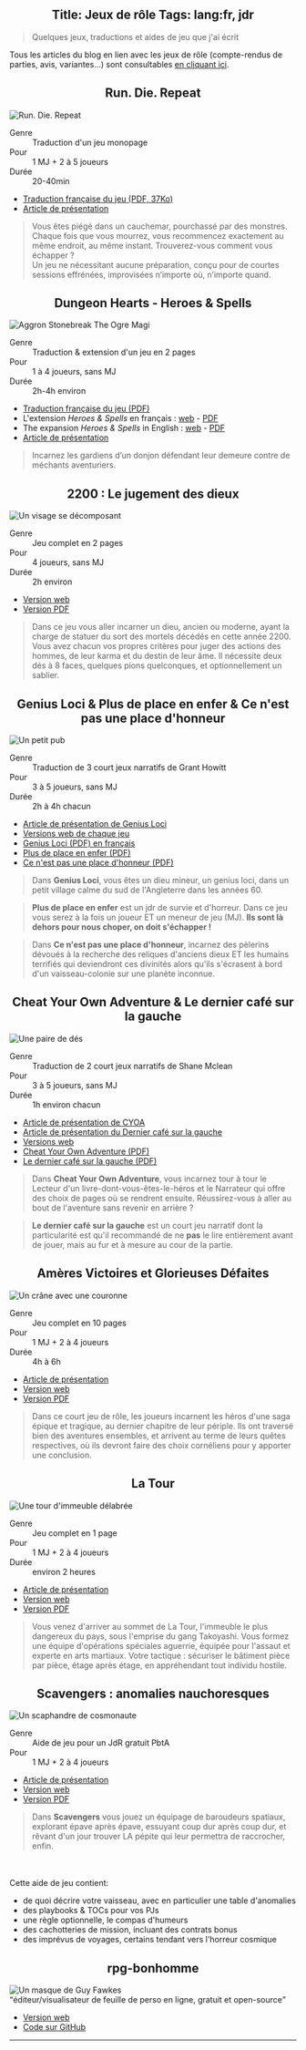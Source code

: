 Title: Jeux de rôle
Tags: lang:fr, jdr
---

> Quelques jeux, traductions et aides de jeu que j'ai écrit

Tous les articles du blog en lien avec les jeux de rôle (compte-rendus de parties, avis, variantes...) sont consultables [en cliquant ici](tag/jdr.html).

<div class="uk-grid">
  <section class="uk-width-1-1 uk-width-small-1-2 uk-width-medium-1-3">
    <h2 class="uk-text-bold uk-text-primary">Run. Die. Repeat</h2>
    <img class="uk-align-center" src="images/2020/01/RunDieRepeat.jpg" alt="Run. Die. Repeat">
    <div class="uk-thumbnail-caption">
      <dl class="uk-description-list-list">
        <dt>Genre</dt><dd>Traduction d'un jeu monopage</dd>
        <dt>Pour</dt><dd>1 MJ + 2 à 5 joueurs</dd>
        <dt>Durée</dt><dd>20-40min</dd>
      </dl>
      <ul>
        <li><a href="images/jdr/RunDieRepeat-FR.pdf">Traduction française du jeu (PDF, 37Ko)</a></li>
        <li><a href="run-die-repeat.html">Article de présentation</a></li>
      </ul>
      <blockquote>
      Vous êtes piégé dans un cauchemar, pourchassé par des monstres.
      Chaque fois que vous mourrez, vous recommencez exactement au même endroit, au même instant.
      Trouverez-vous comment vous échapper ?
      <br>
      Un jeu ne nécessitant aucune préparation, conçu pour de courtes sessions effrénées, improvisées n’importe où, n’importe quand.
      </blockquote>
    </div>
  </section>
  <section class="uk-width-1-1 uk-width-small-1-2 uk-width-medium-1-3">
    <h2 class="uk-text-bold uk-text-primary">Dungeon Hearts - Heroes & Spells</h2>
    <img class="uk-align-center" src="images/2019/06/aggron_stonebreak_the_ogre_magi_by_halycon450.png" alt="Aggron Stonebreak The Ogre Magi">
    <div class="uk-thumbnail-caption">
      <dl class="uk-description-list-list">
        <dt>Genre</dt><dd>Traduction & extension d'un jeu en 2 pages</dd>
        <dt>Pour</dt><dd>1 à 4 joueurs, sans MJ</dd>
        <dt>Durée</dt><dd>2h-4h environ</dd>
      </dl>
      <ul>
        <li><a href="images/jdr/DungeonHeart_BW_v1.6_fr.pdf">Traduction française du jeu (PDF)</a></li>
        <li>L'extension <em>Heroes &amp; Spells</em> en français : <a href="https://lucas-c.github.io/jdr/DungeonHeartHeroesAndSpells/">web</a> - <a href="images/jdr/DungeonHeartHeroesAndSpells-v1.6-fr.pdf">PDF</a></li>
        <li>The expansion <em>Heroes &amp; Spells</em> in English : <a href="https://lucas-c.github.io/jdr/DungeonHeartHeroesAndSpells/DungeonHeartHeroesAndSpells_en.html">web</a> - <a href="images/jdr/DungeonHeartHeroesAndSpells-v1.6-en.pdf">PDF</a></li>
        <li><a href="dungeon-heart-heroes-and-spells.html">Article de présentation</a></li>
      </ul>
      <blockquote>Incarnez les gardiens d’un donjon défendant leur demeure contre de méchants aventuriers.</blockquote>
    </div>
  </section>
  <section class="uk-width-1-1 uk-width-small-1-2 uk-width-medium-1-3">
    <h2 class="uk-text-bold uk-text-primary">2200 : Le jugement des dieux</h2>
    <img class="uk-align-center" src="images/jdr/tensei-inktober2017-crumbling-mask.jpg" alt="Un visage se décomposant">
    <div class="uk-thumbnail-caption">
      <dl class="uk-description-list-list">
        <dt>Genre</dt><dd>Jeu complet en 2 pages</dd>
        <dt>Pour</dt><dd>4 joueurs, sans MJ</dd>
        <dt>Durée</dt><dd>2h environ</dd>
      </dl>
      <ul>
        <li><a href="https://lucas-c.github.io/jdr/2200_le_jugement_des_dieux/">Version web</a></li>
        <li><a href="images/jdr/2200_le_jugement_des_dieux.pdf">Version PDF</a></li>
      </ul>
      <blockquote>Dans ce jeu vous aller incarner un dieu, ancien ou moderne,
      ayant la charge de statuer du sort des mortels décédés en cette année 2200.
      Vous avez chacun vos propres critères pour juger des actions des hommes,
      de leur karma et du destin de leur âme.
      Il nécessite deux dés à 8 faces, quelques pions quelconques, et optionnellement un sablier.
      </blockquote>
    </div>
  </section>
  <section class="uk-width-1-1 uk-width-small-1-2 uk-width-medium-1-3">
    <h2 class="uk-text-bold uk-text-primary">Genius Loci &amp; Plus de place en enfer &amp; Ce n'est pas une place d'honneur</h2>
    <img class="uk-align-center" src="images/jdr/genius-loci-pub.png" alt="Un petit pub">
    <div class="uk-thumbnail-caption">
      <dl class="uk-description-list-list">
        <dt>Genre</dt><dd>Traduction de 3 court jeux narratifs de Grant Howitt</dd>
        <dt>Pour</dt><dd>3 à 5 joueurs, sans MJ</dd>
        <dt>Durée</dt><dd>2h à 4h chacun</dd>
      </dl>
      <ul>
        <li><a href="genie-domestique.html">Article de présentation de Genius Loci</a></li>
        <li><a href="https://lucas-c.github.io/jdr/">Versions web de chaque jeu</a></li>
        <li><a href="images/jdr/genius-loci.pdf">Genius Loci (PDF) en français</a></li>
        <li><a href="images/jdr/plus-de-place-en-enfer.pdf">Plus de place en enfer (PDF)</a></li>
        <li><a href="https://github.com/Lucas-C/jdr/releases/download/ce-nest-pas-une-place-dhonneur-v1.2/ce-nest-pas-une-place-dhonneur-v1.2.pdf">Ce n'est pas une place d'honneur (PDF)</a></li>
      </ul>
      <blockquote>Dans <strong>Genius Loci</strong>, vous êtes un dieu mineur, un genius loci, dans un petit village calme du sud de l'Angleterre dans les années 60.</blockquote>
      <blockquote><strong>Plus de place en enfer</strong> est un jdr de survie et d'horreur.
      Dans ce jeu vous serez à la fois un joueur ET un meneur de jeu (MJ).
      <strong>Ils sont là dehors pour nous choper, on doit s'échapper !</strong></blockquote>
      <blockquote>Dans <strong>Ce n'est pas une place d'honneur</strong>, incarnez des pèlerins dévoués à la recherche des reliques d'anciens dieux
      ET les humains terrifiés qui deviendront ces divinités alors qu'ils s'écrasent à bord d'un vaisseau-colonie sur une planète inconnue.</blockquote>
    </div>
  </section>
  <section class="uk-width-1-1 uk-width-small-1-2 uk-width-medium-1-3">
    <h2 class="uk-text-bold uk-text-primary">Cheat Your Own Adventure &amp; Le dernier café sur la gauche</h2>
    <img class="uk-align-center" src="images/jdr/dice.png" alt="Une paire de dés">
    <div class="uk-thumbnail-caption">
      <dl class="uk-description-list-list">
        <dt>Genre</dt><dd>Traduction de 2 court jeux narratifs de Shane Mclean</dd>
        <dt>Pour</dt><dd>3 à 5 joueurs, sans MJ</dd>
        <dt>Durée</dt><dd>1h environ chacun</dd>
      </dl>
      <ul>
        <li><a href="la-tour-et-cheat-your-own-adventure.html">Article de présentation de CYOA</a></li>
        <li><a href="ldcslg-et-l-ile-mysterieuse.html">Article de présentation du Dernier café sur la gauche</a></li>
        <li><a href="https://lucas-c.github.io/jdr/">Versions web</a></li>
        <li><a href="images/jdr/CheatYourOwnAdventure.pdf">Cheat Your Own Adventure (PDF)</a></li>
        <li><a href="images/jdr/LeDernierCaféSurLaGauche.pdf">Le dernier café sur la gauche (PDF)</a></li>
      </ul>
      <blockquote>Dans <strong>Cheat Your Own Adventure</strong>, vous incarnez tour à tour le Lecteur d'un livre-dont-vous-êtes-le-héros
      et le Narrateur qui offre des choix de pages où se rendrent ensuite. Réussirez-vous à aller au bout de l'aventure sans revenir en arrière ?</blockquote>
      <blockquote><strong>Le dernier café sur la gauche</strong> est un court jeu narratif dont la particularité est qu'il recommandé de ne <strong>pas</strong>
      le lire entièrement avant de jouer, mais au fur et à mesure au cour de la partie.</blockquote>
    </div>
  </section>
  <section class="uk-width-1-1 uk-width-small-1-2 uk-width-medium-1-3">
    <h2 class="uk-text-bold uk-text-primary">Amères Victoires et Glorieuses Défaites</h2>
    <img class="uk-align-center" src="images/jdr/gdav.png" alt="Un crâne avec une couronne">
    <div class="uk-thumbnail-caption">
      <dl class="uk-description-list-list">
        <dt>Genre</dt><dd>Jeu complet en 10 pages</dd>
        <dt>Pour</dt><dd>1 MJ + 2 à 4 joueurs</dd>
        <dt>Durée</dt><dd>4h à 6h</dd>
      </dl>
      <ul>
        <li><a href="avgd-nouvelle-mouture.html">Article de présentation</a></li>
        <li><a href="https://lucas-c.github.io/jdr/gdav/">Version web</a></li>
        <li><a href="https://github.com/Lucas-C/jdr/releases/download/gdav-v1.2/gdav-v1.2.pdf">Version PDF</a></li>
      </ul>
      <blockquote>Dans ce court jeu de rôle, les joueurs incarnent les héros d'une saga épique et tragique, au dernier chapitre de leur périple.
      Ils ont traversé bien des aventures ensembles, et arrivent au terme de leurs quêtes respectives,
      où ils devront faire des choix cornéliens pour y apporter une conclusion.</blockquote>
    </div>
  </section>
  <section class="uk-width-1-1 uk-width-small-1-2 uk-width-medium-1-3">
    <h2 class="uk-text-bold uk-text-primary">La Tour</h2>
    <img class="uk-align-center" src="images/jdr/latour.png" alt="Une tour d'immeuble délabrée">
    <div class="uk-thumbnail-caption">
      <dl class="uk-description-list-list">
        <dt>Genre</dt><dd>Jeu complet en 1 page</dd>
        <dt>Pour</dt><dd>1 MJ + 2 à 4 joueurs</dd>
        <dt>Durée</dt><dd>environ 2 heures</dd>
      </dl>
      <ul>
        <li><a href="la-tour-et-cheat-your-own-adventure.html">Article de présentation</a></li>
        <li><a href="https://lucas-c.github.io/jdr/latour/">Version web</a></li>
        <li><a href="https://github.com/Lucas-C/jdr/releases/download/latour-v2.0.0/latour-v2.0.0.pdf">Version PDF</a></li>
      </ul>
      <blockquote>Vous venez d'arriver au sommet de La Tour, l'immeuble le plus dangereux du pays, sous l'emprise du gang Takoyashi.
      Vous formez une équipe d'opérations spéciales aguerrie, équipée pour l'assaut et experte en arts martiaux.
      Votre tactique : sécuriser le bâtiment pièce par pièce, étage après étage, en appréhendant tout individu hostile.</blockquote>
    </div>
  </section>
  <section class="uk-width-1-1 uk-width-small-1-2 uk-width-medium-1-3">
    <h2 class="uk-text-bold uk-text-primary">Scavengers : anomalies nauchoresques</h2>
    <img class="uk-align-center" src="images/jdr/scavengers.png" alt="Un scaphandre de cosmonaute">
    <div class="uk-thumbnail-caption">
      <dl class="uk-description-list-list">
        <dt>Genre</dt><dd>Aide de jeu pour un JdR gratuit PbtA</dd>
        <dt>Pour</dt><dd>1 MJ + 2 à 4 joueurs</dd>
      </dl>
      <ul>
        <li><a href="scavengers-anomalies-nauchoresques.html">Article de présentation</a></li>
        <li><a href="https://lucas-c.github.io/jdr/scavengers/">Version web</a></li>
        <li><a href="https://github.com/Lucas-C/jdr/releases/download/adj-scavengers-1.2.2/adj-scavengers-1.2.2.pdf">Version PDF</a></li>
      </ul>
      <blockquote>Dans <strong>Scavengers</strong> vous jouez un équipage de baroudeurs spatiaux, explorant épave après épave, essuyant coup dur après coup dur,
        et rêvant d'un jour trouver LA pépite qui leur permettra de raccrocher, enfin.</blockquote>
      <br><br>
      Cette aide de jeu contient:<ul>
        <li>de quoi décrire votre vaisseau, avec en particulier une table d'anomalies</li>
        <li>des playbooks & TOCs pour vos PJs</li>
        <li>une règle optionnelle, le compas d'humeurs</li>
        <li>des cachotteries de mission, incluant des contrats bonus</li>
        <li>des imprévus de voyages, certains tendant vers l'horreur cosmique</li>
      </ul>
    </div>
  </section>
  <section class="uk-width-1-1 uk-width-small-1-2 uk-width-medium-1-3">
    <h2 class="uk-text-bold uk-text-primary">rpg-bonhomme</h2>
    <img class="uk-align-center" src="images/jdr/rpg-bonhomme.jpg" alt="Un masque de Guy Fawkes">
    <div class="uk-thumbnail-caption">
      <q>éditeur/visualisateur de feuille de perso en ligne, gratuit et open-source</q>
      <ul>
        <li><a href="https://chezsoi.org/lucas/jdr/rpg-bonhomme">Version web</a></li>
        <li><a href="https://github.com/Lucas-C/rpg-bonhomme">Code sur GitHub</a></li>
      </ul>
    </div>
  </section>
</div>

---

<style>
h2 { text-align: center; }
</style>
